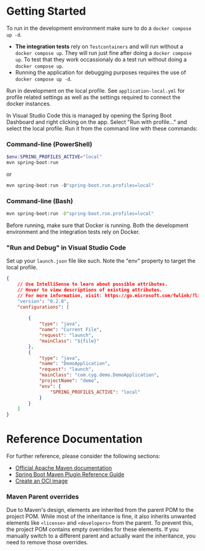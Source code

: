# Getting Started

To run in the development environment make sure to do a `docker compose up -d`. 
- **The integration tests** rely on `Testcontainers` and will run without a `docker compose up`. They will run just fine after doing a `docker compose up`. To test that they work occassionaly do a test run without doing a `docker compose up`.
- Running the application for debugging purposes requires the use of `docker compose up -d`.

Run in development on the local profile. See `application-local.yml` for profile related settings as well as the settings required to connect the docker instances.

In Visual Studio Code this is managed by opening the Spring Boot Dashboard and right clicking on the app. Select "Run with profile..." and select the local profile.  Run it from the command line with these commands:

### Command-line (PowerShell)
```PowerShell
$env:SPRING_PROFILES_ACTIVE="local"
mvn spring-boot:run
```

or 

```PowerShell
mvn spring-boot:run -D"spring-boot.run.profiles=local"
```

### Command-line (Bash)

```Bash
mvn spring-boot:run -D"spring-boot.run.profiles=local"
```

Before running, make sure that Docker is running. Both the development environment and the integration tests rely on Docker.

### "Run and Debug" in Visual Studio Code

Set up your `launch.json` file like such. Note the "env" property to target the local profile.

```json
{
    // Use IntelliSense to learn about possible attributes.
    // Hover to view descriptions of existing attributes.
    // For more information, visit: https://go.microsoft.com/fwlink/?linkid=830387
    "version": "0.2.0",
    "configurations": [
    
        {
            "type": "java",
            "name": "Current File",
            "request": "launch",
            "mainClass": "${file}"
        },
        {
            "type": "java",
            "name": "DemoApplication",
            "request": "launch",
            "mainClass": "com.cyg.demo.DemoApplication",
            "projectName": "demo",
            "env": {
                "SPRING_PROFILES_ACTIVE": "local"
            }
        }
    ]
}
```

# Reference Documentation
For further reference, please consider the following sections:

* [Official Apache Maven documentation](https://maven.apache.org/guides/index.html)
* [Spring Boot Maven Plugin Reference Guide](https://docs.spring.io/spring-boot/3.4.3/maven-plugin)
* [Create an OCI image](https://docs.spring.io/spring-boot/3.4.3/maven-plugin/build-image.html)

### Maven Parent overrides

Due to Maven's design, elements are inherited from the parent POM to the project POM.
While most of the inheritance is fine, it also inherits unwanted elements like `<license>` and `<developers>` from the parent.
To prevent this, the project POM contains empty overrides for these elements.
If you manually switch to a different parent and actually want the inheritance, you need to remove those overrides.

